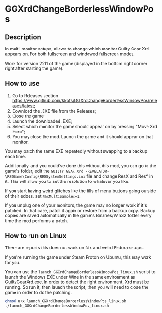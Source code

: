 # GGXrdChangeBorderlessWindowPos

## Description

In multi-monitor setups, allows to change which monitor Guilty Gear Xrd appears on. For both fullscreen and windowed fullscreen modes.

Work for version 2211 of the game (displayed in the bottom right corner right after starting the game).

## How to use

1) Go to Releases section <https://www.github.com/kkots/GGXrdChangeBorderlessWindowPos/releases/latest>;
2) Download the .EXE file from the Releases;
3) Close the game;
4) Launch the downloaded .EXE;
5) Select which monitor the game should appear on by pressing "Move Xrd Here";
6) You may close the mod. Launch the game and it should appear on that monitor.

You may patch the same EXE repeatedly without swapping to a backup each time.

Additionally, and you could've done this without this mod, you can go to the game's folder, edit the `GUILTY GEAR Xrd -REVELATOR-\REDGame\Config\REDSystemSettings.ini` file and change ResX and ResY in it. This will allow you to set the resolution to whatever you like.

If you start having weird glitches like the fills of menu buttons going outside of their edges, set `MaxMultiSamples=1`.

If you unplug one of your monitors, the game may no longer work if it's patched. In that case, patch it again or restore from a backup copy. Backup copies are saved automatically in the game's Binaries/Win32 folder every time the mod performs a patch.

## How to run on Linux

There are reports this does not work on Nix and weird Fedora setups.

If you're running the game under Steam Proton on Ubuntu, this may work for you.

You can use the `launch_GGXrdChangeBorderlessWindowPos_linux.sh` script to launch the Windows EXE under Wine in the same environment as GuiltyGearXrd.exe. In order to detect the right environment, Xrd must be running. So run it, then launch the script, then you will need to close the game in order to do the patching.

```bash
chmod u+x launch_GGXrdChangeBorderlessWindowPos_linux.sh
./launch_GGXrdChangeBorderlessWindowPos_linux.sh
```
